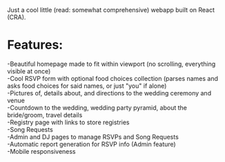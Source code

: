 Just a cool little (read: somewhat comprehensive) webapp built on React (CRA).  

# Features:  
-Beautiful homepage made to fit within viewport (no scrolling, everything visible at once)  
-Cool RSVP form with optional food choices collection (parses names and asks food choices for said names, or just "you" if alone)  
-Pictures of, details about, and directions to the wedding ceremony and venue  
-Countdown to the wedding, wedding party pyramid, about the bride/groom, travel details  
-Registry page with links to store registries  
-Song Requests  
-Admin and DJ pages to manage RSVPs and Song Requests  
-Automatic report generation for RSVP info (Admin feature)  
-Mobile responsiveness  
